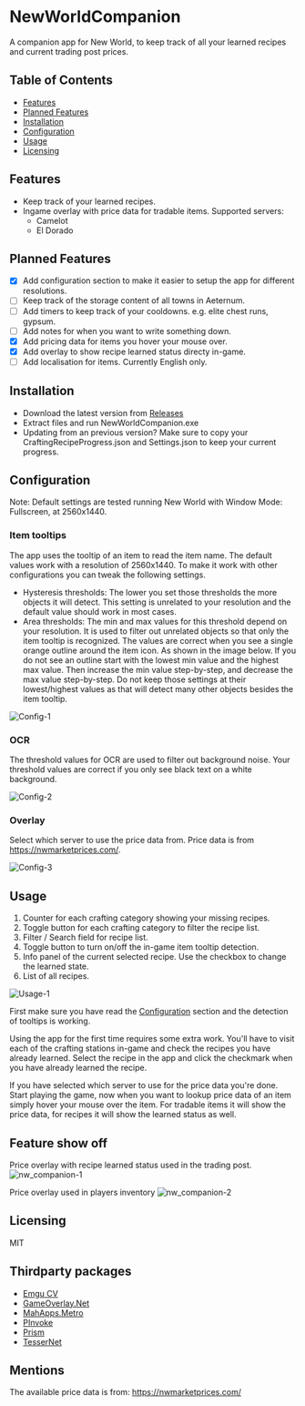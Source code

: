 # NewWorldCompanion

A companion app for New World, to keep track of all your learned recipes and current trading post prices.

## Table of Contents

- [Features](https://github.com/josdemmers/NewWorldCompanion#features)
- [Planned Features](https://github.com/josdemmers/NewWorldCompanion#planned-features)
- [Installation](https://github.com/josdemmers/NewWorldCompanion#installation)
- [Configuration](https://github.com/josdemmers/NewWorldCompanion#configuration)
- [Usage](https://github.com/josdemmers/NewWorldCompanion#Usage)
- [Licensing](https://github.com/josdemmers/NewWorldCompanion#licensing)

## Features

- Keep track of your learned recipes.
- Ingame overlay with price data for tradable items. Supported servers:
  - Camelot
  - El Dorado     

## Planned Features

- [x] Add configuration section to make it easier to setup the app for different resolutions.
- [ ] Keep track of the storage content of all towns in Aeternum.
- [ ] Add timers to keep track of your cooldowns. e.g. elite chest runs, gypsum.
- [ ] Add notes for when you want to write something down.
- [x] Add pricing data for items you hover your mouse over.
- [x] Add overlay to show recipe learned status directy in-game.
- [ ] Add localisation for items. Currently English only.

## Installation

- Download the latest version from [Releases](https://github.com/josdemmers/NewWorldCompanion/releases)
- Extract files and run NewWorldCompanion.exe
- Updating from an previous version? Make sure to copy your CraftingRecipeProgress.json and Settings.json to keep your current progress.

## Configuration

Note: Default settings are tested running New World with Window Mode: Fullscreen, at 2560x1440.

### Item tooltips

The app uses the tooltip of an item to read the item name. The default values work with a resolution of 2560x1440. To make it work with other configurations you can tweak the following settings.
- Hysteresis thresholds: The lower you set those thresholds the more objects it will detect. This setting is unrelated to your resolution and the default value should work in most cases.
- Area thresholds: The min and max values for this threshold depend on your resolution. It is used to filter out unrelated objects so that only the item tooltip is recognized. The values are correct when you see a single orange outline around the item icon. As shown in the image below. If you do not see an outline start with the lowest min value and the highest max value. Then increase the min value step-by-step, and decrease the max value step-by-step. Do not keep those settings at their lowest/highest values as that will detect many other objects besides the item tooltip.

![Config-1](./readme/readme-config1.png)

### OCR

The threshold values for OCR are used to filter out background noise. Your threshold values are correct if you only see black text on a white background.

![Config-2](./readme/readme-config2.png)

### Overlay

Select which server to use the price data from. Price data is from https://nwmarketprices.com/.

![Config-3](./readme/readme-config3.png)

## Usage

1. Counter for each crafting category showing your missing recipes.
2. Toggle button for each crafting category to filter the recipe list.
3. Filter / Search field for recipe list.
4. Toggle button to turn on/off the in-game item tooltip detection.
5. Info panel of the current selected recipe. Use the checkbox to change the learned state.
6. List of all recipes.

![Usage-1](./readme/readme-usage1.png)

First make sure you have read the [Configuration](https://github.com/josdemmers/NewWorldCompanion#configuration) section and the detection of tooltips is working.

Using the app for the first time requires some extra work. You'll have to visit each of the crafting stations in-game and check the recipes you have already learned. Select the recipe in the app and click the checkmark when you have already learned the recipe.

If you have selected which server to use for the price data you're done. Start playing the game, now when you want to lookup price data of an item simply hover your mouse over the item. For tradable items it will show the price data, for recipes it will show the learned status as well.

## Feature show off

Price overlay with recipe learned status used in the trading post.
![nw_companion-1](./readme/nw_companion_overlay1.gif)

Price overlay used in players inventory
![nw_companion-2](./readme/nw_companion_overlay2.gif)

## Licensing

MIT

## Thirdparty packages

- [Emgu CV](https://www.emgu.com/wiki/index.php/Main_Page)
- [GameOverlay.Net](https://github.com/michel-pi/GameOverlay.Net)
- [MahApps.Metro](https://github.com/MahApps/MahApps.Metro)
- [PInvoke](https://github.com/dotnet/pinvoke)
- [Prism](https://github.com/PrismLibrary/Prism)
- [TesserNet](https://github.com/CptWesley/TesserNet)

## Mentions

The available price data is from: https://nwmarketprices.com/
